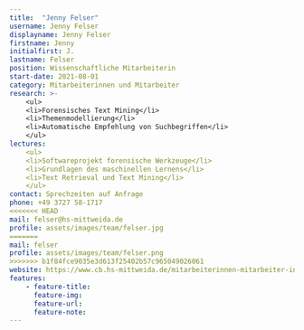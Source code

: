 ```yaml
---
title:  "Jenny Felser"
username: Jenny Felser
displayname: Jenny Felser
firstname: Jenny
initialfirst: J.
lastname: Felser
position: Wissenschaftliche Mitarbeiterin
start-date: 2021-08-01
category: Mitarbeiterinnen und Mitarbeiter
research: >- 
    <ul>
    <li>Forensisches Text Mining</li>
    <li>Themenmodellierung</li>
    <li>Automatische Empfehlung von Suchbegriffen</li>
    </ul>
lectures: 
    <ul>
    <li>Softwareprojekt forensische Werkzeuge</li>
    <li>Grundlagen des maschinellen Lernens</li>
    <li>Text Retrieval und Text Mining</li>
    </ul>
contact: Sprechzeiten auf Anfrage
phone: +49 3727 58-1717
<<<<<<< HEAD
mail: felser@hs-mittweida.de    
profile: assets/images/team/felser.jpg
=======
mail: felser
profile: assets/images/team/felser.png
>>>>>>> b1f84fce9035e3d613f25402b57c965049026061
website: https://www.cb.hs-mittweida.de/mitarbeiterinnen-mitarbeiter-in-ihren-fachgruppen/felser-jenny/
features:
    - feature-title: 
      feature-img: 
      feature-url: 
      feature-note: 
---
```

